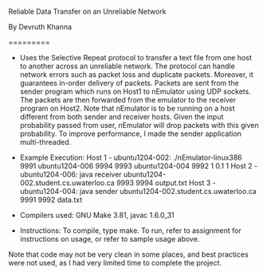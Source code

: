 Reliable Data Transfer on an Unreliable Network

By Devruth Khanna

=========



* Uses the Selective Repeat protocol to transfer a text file from one host to another across an unreliable network. 
The protocol can handle network errors such as packet loss and duplicate packets. Moreover, it guarantees in-order delivery of packets. Packets are sent from the sender program which runs on Host1 to nEmulator using UDP sockets. The packets are then forwarded from the emulator to the receiver program on Host2. Note that nEmulator is to be running on a host different from both sender and receiver hosts. Given the input probability passed from user, nEmulator will drop packets with this given probability. To improve performance, I made the sender application multi-threaded.

* Example Execution:
Host 1 - ubuntu1204-002: ./nEmulator-linux386 9991 ubuntu1204-006 9994 9993 ubuntu1204-004 9992 1 0.1 1
Host 2 - ubuntu1204-006: java receiver ubuntu1204-002.student.cs.uwaterloo.ca 9993 9994 output.txt
Host 3 - ubuntu1204-004: java sender ubuntu1204-002.student.cs.uwaterloo.ca 9991 9992 data.txt

* Compilers used:
GNU Make 3.81, javac 1.6.0_31

* Instructions:
To compile, type make.
To run, refer to assignment for instructions on usage, or refer to sample usage above.

Note that code may not be very clean in some places, and best practices were not used, as I had very limited time to complete the project.
